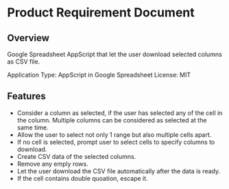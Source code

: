 # Product Requirement Document

## Overview
Google Spreadsheet AppScript that let the user download selected columns as CSV file.

Application Type: AppScript in Google Spreadsheet
License: MIT

## Features
- Consider a column as selected, if the user has selected any of the cell in the column. Multiple columns can be considered as selected at the same time.
- Allow the user to select not only 1 range but also multiple cells apart.
- If no cell is selected, prompt user to select cells to specify columns to download.
- Create CSV data of the selected columns.
- Remove any emply rows.
- Let the user download the CSV file automatically after the data is ready.
- If the cell contains double quoation, escape it.
